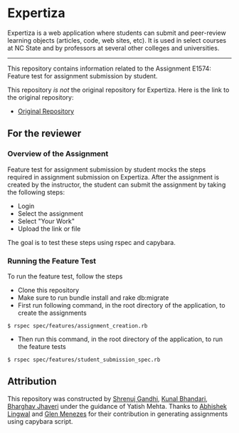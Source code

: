 # Expertiza
Expertiza is a web application where students can submit and peer-review learning objects (articles, code, web sites, etc). It is used in select courses at NC State and by professors at several other colleges and universities.

***

This repository contains information related to the Assignment E1574: Feature test for assignment submission by student.

This repository _is not_ the original repository for Expertiza. Here is the link to the original repository:
* [Original Repository](https://github.com/expertiza/expertiza)


## For the reviewer
### Overview of the Assignment
Feature test for assignment submission by student mocks the steps required in assignment submission on Expertiza. After the assignment is created by the instructor, the student can submit the assignment by taking the following steps:
* Login
* Select the assignment
* Select "Your Work"
* Upload the link or file

The goal is to test these steps using rspec and capybara.

### Running the Feature Test
To run the feature test, follow the steps
* Clone this repository
* Make sure to run bundle install and rake db:migrate
* First run following command, in the root directory of the application, to create the assignments
```
$ rspec spec/features/assignment_creation.rb
```
* Then run this command, in the root directory of the application, to run the feature tests
```
$ rspec spec/features/student_submission_spec.rb
```

## Attribution
This repository was constructed by [Shrenuj Gandhi](https://github.com/shrenujgandhi), [Kunal Bhandari](https://github.com/kunalb6), [Bharghav Jhaveri](
https://github.com/BhargavJhaveri) under the guidance of Yatish Mehta. Thanks to [Abhishek Lingwal](https://github.com/imabhishekl) and [Glen Menezes](https://github.com/gmeneze) for their contribution in generating assignments using capybara script.
